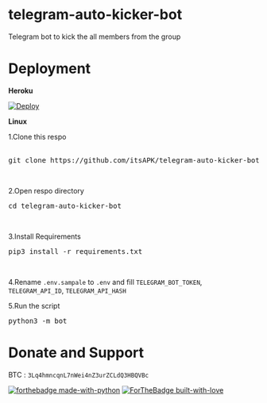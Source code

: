 # telegram-auto-kicker-bot
Telegram bot to kick the all members from the group

# Deployment

<b> Heroku </b><br>

[![Deploy](https://www.herokucdn.com/deploy/button.svg)](https://heroku.com/deploy) <br>

<b> Linux </b><br>

1.Clone this respo<br><br>

<pre>git clone https://github.com/itsAPK/telegram-auto-kicker-bot </pre><br>

2.Open respo directory<br>

<pre>cd telegram-auto-kicker-bot </pre><br>

3.Install Requirements<br>

<pre>pip3 install -r requirements.txt</pre><br>

4.Rename <code>.env.sampale</code> to <code>.env</code> and fill <code>TELEGRAM_BOT_TOKEN</code>, <code>TELEGRAM_API_ID</code>, <code>TELEGRAM_API_HASH</code><br>

5.Run the script<br>

<pre>python3 -m bot</pre>


# Donate and Support 

BTC : <code>3Lq4hmncqnL7nWei4nZ3urZCLdQ3HBQVBc</code><br>

[![forthebadge made-with-python](http://ForTheBadge.com/images/badges/made-with-python.svg)](https://www.python.org/)
[![ForTheBadge built-with-love](http://ForTheBadge.com/images/badges/built-with-love.svg)](https://github.com/itsAPK/)<br>
